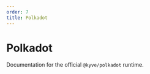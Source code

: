 ```yaml
---
order: 7
title: Polkadot
---
```


# Polkadot

Documentation for the official `@kyve/polkadot` runtime.
